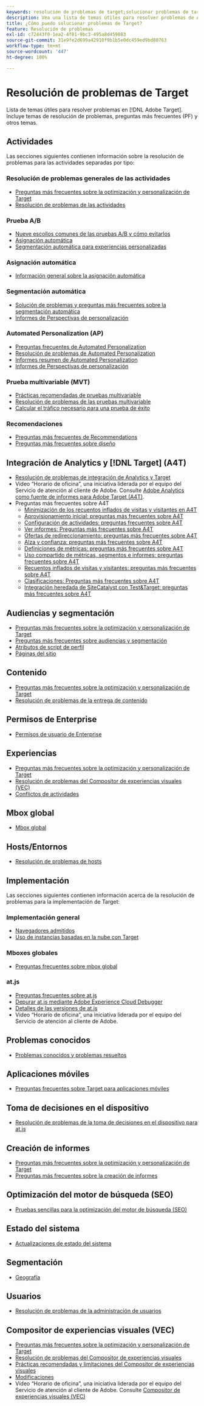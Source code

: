 ```yaml
---
keywords: resolución de problemas de target;solucionar problemas de target
description: Vea una lista de temas útiles para resolver problemas de Adobe Target. Incluye temas de resolución de problemas, preguntas más frecuentes (FAQ) y otros.
title: ¿Cómo puedo solucionar problemas de Target?
feature: Resolución de problemas
exl-id: c72443f0-1ea2-4f81-9bc3-495a8d459083
source-git-commit: 31e9fe2d699a42910f9b1b5e0dc459ed9bd88763
workflow-type: tm+mt
source-wordcount: '447'
ht-degree: 100%

---
```


# Resolución de problemas de Target

Lista de temas útiles para resolver problemas en [!DNL Adobe Target]. Incluye temas de resolución de problemas, preguntas más frecuentes (PF) y otros temas.

## Actividades

Las secciones siguientes contienen información sobre la resolución de problemas para las actividades separadas por tipo:

### Resolución de problemas generales de las actividades

* [Preguntas más frecuentes sobre la optimización y personalización de Target](/help/c-intro/cmp-target-standard-cheatsheet.md)
* [Resolución de problemas de las actividades](/help/c-activities/c-troubleshooting-activities/troubleshooting-activities.md)

### Prueba A/B

* [Nueve escollos comunes de las pruebas A/B y cómo evitarlos](/help/c-activities/t-test-ab/common-ab-testing-pitfalls.md)
* [Asignación automática](/help/c-activities/automated-traffic-allocation/automated-traffic-allocation.md)
* [Segmentación automática para experiencias personalizadas](/help/c-activities/auto-target/auto-target-to-optimize.md)

### Asignación automática

* [Información general sobre la asignación automática](/help/c-activities/automated-traffic-allocation/automated-traffic-allocation.md#section_0E72C1D72DE74F589F965D4B1763E5C3)

### Segmentación automática

* [Solución de problemas y preguntas más frecuentes sobre la segmentación automática](/help/c-activities/auto-target/auto-target-troubleshooting-faqs.md)
* [Informes de Perspectivas de personalización](/help/c-reports/c-personalization-insights-reports/personalization-insights-reports.md)

### Automated Personalization (AP)

* [Preguntas frecuentes de Automated Personalization](/help/c-activities/t-automated-personalization/automated-personalization-faq.md)
* [Resolución de problemas de Automated Personalization](/help/c-activities/t-automated-personalization/ap-trouble.md)
* [Informes resumen de Automated Personalization](/help/c-reports/reports-ap.md)
* [Informes de Perspectivas de personalización](/help/c-reports/c-personalization-insights-reports/personalization-insights-reports.md)

### Prueba multivariable (MVT)

* [Prácticas recomendadas de pruebas multivariable](/help/c-activities/c-multivariate-testing/best-practices.md)
* [Resolución de problemas de las pruebas multivariable](/help/c-activities/c-multivariate-testing/best-practices.md)
* [Calcular el tráfico necesario para una prueba de éxito](/help/c-activities/c-multivariate-testing/t-create-multivariate-test/traffic-estimator.md)

### Recomendaciones

* [Preguntas más frecuentes de Recommendations](/help/c-recommendations/c-recommendations-faq/recommendations-faq.md)
* [Preguntas más frecuentes sobre diseño](/help/c-recommendations/c-design-overview/template-faq.md)

## Integración de Analytics y [!DNL Target] (A4T)

* [Resolución de problemas de integración de Analytics y Target](/help/c-integrating-target-with-mac/a4t/c-a4t-troubleshooting/a4t-troubleshooting.md)
* Vídeo “Horario de oficina”, una iniciativa liderada por el equipo del Servicio de atención al cliente de Adobe. Consulte [Adobe Analytics como fuente de informes para Adobe Target (A4T)](/help/c-integrating-target-with-mac/a4t/a4t.md).
* Preguntas más frecuentes sobre A4T
   * [Minimización de los recuentos inflados de visitas y visitantes en A4T](/help/c-integrating-target-with-mac/a4t/c-a4t-troubleshooting/minimizing-inflated-visit-and-visitor-counts-a4t.md)
   * [Aprovisionamiento inicial: preguntas más frecuentes sobre A4T](/help/c-integrating-target-with-mac/a4t/r-a4t-faq/a4t-faq-initial-provisioning.md)
   * [Configuración de actividades: preguntas frecuentes sobre A4T](/help/c-integrating-target-with-mac/a4t/r-a4t-faq/a4t-faq-activity-setup.md)
   * [Ver informes: Preguntas más frecuentes sobre A4T](/help/c-integrating-target-with-mac/a4t/r-a4t-faq/a4t-faq-viewing-reports.md)
   * [Ofertas de redireccionamiento: preguntas más frecuentes sobre A4T](/help/c-integrating-target-with-mac/a4t/r-a4t-faq/a4t-faq-redirect-offers.md)
   * [Alza y confianza: preguntas más frecuentes sobre A4T](/help/c-integrating-target-with-mac/a4t/r-a4t-faq/a4t-faq-lift-and-confidence.md)
   * [Definiciones de métricas: preguntas más frecuentes sobre A4T](/help/c-integrating-target-with-mac/a4t/r-a4t-faq/a4t-faq-metric-definition.md)
   * [Uso compartido de métricas, segmentos e informes: preguntas frecuentes sobre A4T](/help/c-target/c-troubleshooting-targets-and-audiences/a4t-faq-sharing-metrics-audiences-reports.md)
   * [Recuentos inflados de visitas y visitantes: preguntas más frecuentes sobre A4T](/help/c-integrating-target-with-mac/a4t/r-a4t-faq/a4t-faq-inflated-visit-and-visitor-counts.md)
   * [Clasificaciones: Preguntas más frecuentes sobre A4T](/help/c-integrating-target-with-mac/a4t/r-a4t-faq/a4t-faq-classifications.md)
   * [Integración heredada de SiteCatalyst con Test&amp;Target: preguntas más frecuentes sobre A4T](/help/c-integrating-target-with-mac/a4t/r-a4t-faq/a4t-faq-old-integration.md)

## Audiencias y segmentación

* [Preguntas más frecuentes sobre la optimización y personalización de Target](/help/c-intro/cmp-target-standard-cheatsheet.md)
* [Preguntas más frecuentes sobre audiencias y segmentación](/help/c-target/c-troubleshooting-targets-and-audiences/troubleshooting-targets-and-audiences.md)
* [Atributos de script de perfil](/help/c-target/c-visitor-profile/profile-parameters.md)
* [Páginas del sitio](/help/c-target/c-audiences/c-target-rules/site-pages.md)

## Contenido

* [Preguntas más frecuentes sobre la optimización y personalización de Target](/help/c-intro/cmp-target-standard-cheatsheet.md)
* [Resolución de problemas de la entrega de contenido](/help/c-activities/c-troubleshooting-activities/content-trouble.md)

## Permisos de Enterprise

* [Permisos de usuario de Enterprise](/help/administrating-target/c-user-management/property-channel/property-channel.md)

## Experiencias

* [Preguntas más frecuentes sobre la optimización y personalización de Target](/help/c-intro/cmp-target-standard-cheatsheet.md)
* [Resolución de problemas del Compositor de experiencias visuales (VEC)](/help/c-experiences/c-visual-experience-composer/r-troubleshoot-composer/troubleshoot-composer.md)
* [Conflictos de actividades](/help/c-experiences/c-visual-experience-composer/activity-collisions.md)

## Mbox global

* [Mbox global](/help/c-implementing-target/c-implementing-target-for-client-side-web/c-target-atjs-faq/global-mbox-frequently-asked-questions.md)

## Hosts/Entornos

* [Resolución de problemas de hosts](/help/administrating-target/hosts.md)

## Implementación

Las secciones siguientes contienen información acerca de la resolución de problemas para la implementación de Target:

### Implementación general

* [Navegadores admitidos](/help/c-implementing-target/c-considerations-before-you-implement-target/supported-browsers.md)
* [Uso de instancias basadas en la nube con Target](/help/c-implementing-target/c-implementing-target-for-client-side-web/c-target-debugging-atjs/targeting-using-cloud-based-instances.md)

### Mboxes globales

* [Preguntas frecuentes sobre mbox global](/help/c-implementing-target/c-implementing-target-for-client-side-web/c-target-atjs-faq/global-mbox-frequently-asked-questions.md)

### at.js

* [Preguntas frecuentes sobre at.js](/help/c-implementing-target/c-implementing-target-for-client-side-web/c-target-atjs-faq/target-atjs-faq.md)
* [Depurar at.js mediante Adobe Experience Cloud Debugger](/help/c-implementing-target/c-implementing-target-for-client-side-web/c-target-debugging-atjs/target-debugging-atjs.md)
* [Detalles de las versiones de at.js](/help/c-implementing-target/c-implementing-target-for-client-side-web/target-atjs-versions.md)
* Vídeo “Horario de oficina”, una iniciativa liderada por el equipo del Servicio de atención al cliente de Adobe. 

## Problemas conocidos

* [Problemas conocidos y problemas resueltos](/help/r-release-notes/known-issues-resolved-issues.md)

## Aplicaciones móviles

* [Preguntas frecuentes sobre Target para aplicaciones móviles](/help/c-target-mobile-app/target-for-mobile-apps-faq.md)

## Toma de decisiones en el dispositivo

* [Resolución de problemas de la toma de decisiones en el dispositivo para at.js](/help/c-implementing-target/c-implementing-target-for-client-side-web/on-device-decisioning/troubleshooting-on-device-decisioning.md)

## Creación de informes

* [Preguntas más frecuentes sobre la optimización y personalización de Target](/help/c-intro/cmp-target-standard-cheatsheet.md)
* [Preguntas más frecuentes sobre la creación de informes](/help/c-reports/reporting-frequently-asked-questions.md)

## Optimización del motor de búsqueda (SEO)

* [Pruebas sencillas para la optimización del motor de búsqueda (SEO)](/help/c-implementing-target/c-implementing-target-for-client-side-web/c-how-atjs-works/how-atjs-works.md)

## Estado del sistema

* [Actualizaciones de estado del sistema](/help/r-release-notes/system-status-updates.md)

## Segmentación

* [Geografía](/help/c-target/c-audiences/c-target-rules/geo.md)

## Usuarios

* [Resolución de problemas de la administración de usuarios](/help/administrating-target/c-user-management/c-user-management/troubleshooting-user-management.md)

## Compositor de experiencias visuales (VEC)

* [Preguntas más frecuentes sobre la optimización y personalización de Target](/help/c-intro/cmp-target-standard-cheatsheet.md)
* [Resolución de problemas del Compositor de experiencias visuales](/help/c-experiences/c-visual-experience-composer/r-troubleshoot-composer/troubleshoot-composer.md)
* [Prácticas recomendadas y limitaciones del Compositor de experiencias visuales](/help/c-experiences/c-visual-experience-composer/experience-composer-best-practices.md)
* [Modificaciones](/help/c-experiences/c-visual-experience-composer/c-vec-code-editor/vec-code-editor.md)
* Vídeo “Horario de oficina”, una iniciativa liderada por el equipo del Servicio de atención al cliente de Adobe. Consulte [Compositor de experiencias visuales (VEC)](/help/c-experiences/c-visual-experience-composer/visual-experience-composer.md)
